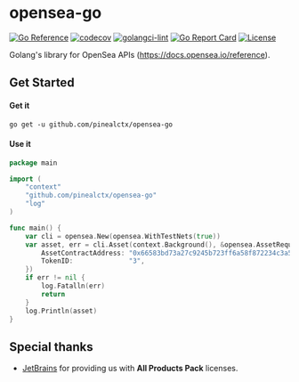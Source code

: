 # opensea-go

[![Go Reference](https://pkg.go.dev/badge/github.com/pinealctx/opensea-go.svg)](https://pkg.go.dev/github.com/pinealctx/opensea-go)
[![codecov](https://codecov.io/gh/pinealctx/opensea-go/branch/main/graph/badge.svg?token=36396OPMPT)](https://codecov.io/gh/pinealctx/opensea-go)
[![golangci-lint](https://github.com/pinealctx/opensea-go/actions/workflows/golangci-lint.yml/badge.svg)](https://github.com/pinealctx/opensea-go/actions/workflows/golangci-lint.yml)
[![Go Report Card](https://goreportcard.com/badge/github.com/pinealctx/opensea-go)](https://goreportcard.com/report/github.com/pinealctx/opensea-go)
[![License](https://img.shields.io/badge/License-Apache%202.0-blue.svg)](https://opensource.org/licenses/Apache-2.0)

Golang's library for OpenSea APIs (https://docs.opensea.io/reference).

## Get Started

#### Get it

```shell
go get -u github.com/pinealctx/opensea-go
```

#### Use it

```go
package main

import (
	"context"
	"github.com/pinealctx/opensea-go"
	"log"
)

func main() {
	var cli = opensea.New(opensea.WithTestNets(true))
	var asset, err = cli.Asset(context.Background(), &opensea.AssetRequest{
		AssetContractAddress: "0x66583bd73a27c9245b723ff6a58f872234c3a50a",
		TokenID:              "3",
	})
	if err != nil {
		log.Fatalln(err)
		return
	}
	log.Println(asset)
}
```

## Special thanks

* [JetBrains](https://www.jetbrains.com/buy/opensource/) for providing us with **All Products Pack** licenses.
